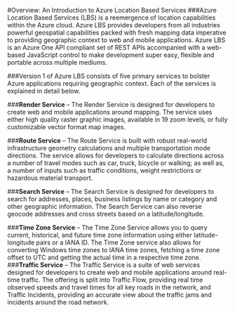 #Overview: An Introduction to Azure Location Based Services
###Azure Location Based Services (LBS) is a reemergence of location capabilities within the Azure cloud. Azure LBS provides developers from all industries powerful geospatial capabilities packed with fresh mapping data imperative to providing geographic context to web and mobile applications. Azure LBS is an Azure One API compliant set of REST APIs accompanied with a web-based JavaScript control to make development super easy, flexible and portable across multiple mediums. 

###Version 1 of Azure LBS consists of five primary services to bolster Azure applications requiring geographic context. Each of the services is explained in detail below.

###**Render Service** – The Render Service is designed for developers to create web and mobile applications around mapping. The service uses either high quality raster graphic images, available in 19 zoom levels, or fully customizable vector format map images.

###**Route Service** – The Route Service is built with robust real-world infrastructure geometry calculations and multiple transportation mode directions. The service allows for developers to calculate directions across a number of travel modes such as car, truck, bicycle or walking; as well as, a number of inputs such as traffic conditions, weight restrictions or hazardous material transport.

###**Search Service** – The Search Service is designed for developers to search for addresses, places, business listings by name or category and other geographic information. The Search Service can also reverse geocode addresses and cross streets based on a latitude/longitude. 

###**Time Zone Service** – The Time Zone Service allows you to query current, historical, and future time zone information using either latitude-longitude pairs or a IANA ID. The Time Zone service also allows for converting Windows time zones to IANA time zones, fetching a time zone offset to UTC and getting the actual time in a respective time zone. 
###**Traffic Service** – The Traffic Service is a suite of web services designed for developers to create web and mobile applications around real-time traffic. The offering is split into Traffic Flow, providing real time observed speeds and travel times for all key roads in the network, and Traffic Incidents, providing an accurate view about the traffic jams and incidents around the road network.

